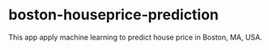 # boston-houseprice-prediction
This app apply machine learning to predict house price in Boston, MA, USA.
